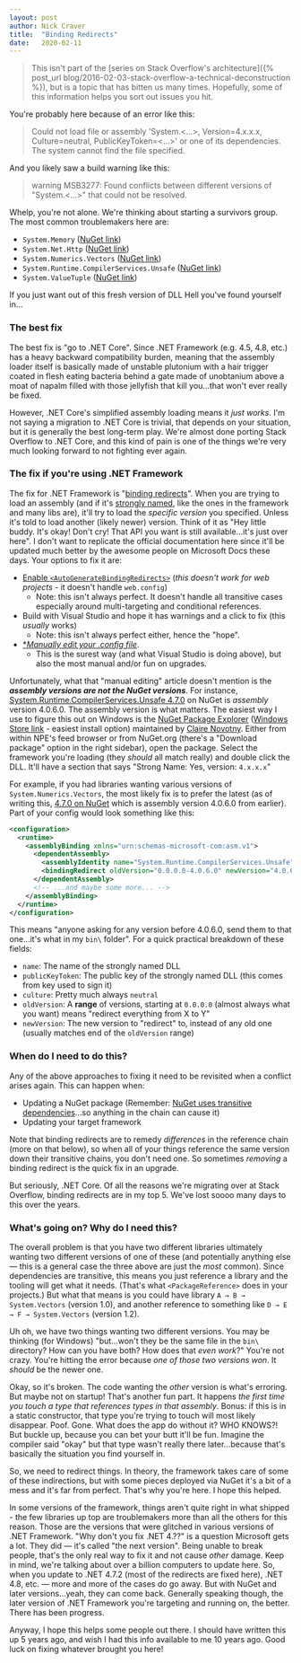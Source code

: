 ```yaml
---
layout: post
author: Nick Craver
title:  "Binding Redirects"
date:   2020-02-11
---
```

> This isn't part of the [series on Stack Overflow's architecture]({% post_url blog/2016-02-03-stack-overflow-a-technical-deconstruction %}), but is a topic that has bitten us many times. Hopefully, some of this information helps you sort out issues you hit.

You're probably here because of an error like this:

> Could not load file or assembly 'System.<...>, Version=4.x.x.x, Culture=neutral, PublicKeyToken=<...>' or one of its dependencies. The system cannot find the file specified.

And you likely saw a build warning like this:

> warning MSB3277: Found conflicts between different versions of "System.<...>" that could not be resolved.

Whelp, you're not alone. We're thinking about starting a survivors group. The most common troublemakers here are:

- `System.Memory` ([NuGet link](https://www.nuget.org/packages/System.Memory/))
- `System.Net.Http` ([NuGet link](https://www.nuget.org/packages/System.Net.Http/))
- `System.Numerics.Vectors` ([NuGet link](https://www.nuget.org/packages/System.Numerics.Vectors/))
- `System.Runtime.CompilerServices.Unsafe` ([NuGet link](https://www.nuget.org/packages/System.Runtime.CompilerServices.Unsafe/))
- `System.ValueTuple` ([NuGet link](https://www.nuget.org/packages/System.ValueTuple/))

If you just want out of this fresh version of DLL Hell you've found yourself in...

### The best fix

The best fix is "go to .NET Core". Since .NET Framework (e.g. 4.5, 4.8, etc.) has a heavy backward compatibility burden, meaning that the assembly loader itself is basically made of unstable plutonium with a hair trigger coated in flesh eating bacteria behind a gate made of unobtanium above a moat of napalm filled with those jellyfish that kill you...that won't ever really be fixed.

However, .NET Core's simplified assembly loading means it *just works*. I'm not saying a migration to .NET Core is trivial, that depends on your situation, but it is generally the best long-term play. We're almost done porting Stack Overflow to .NET Core, and this kind of pain is one of the things we're very much looking forward to not fighting ever again.

### The fix if you're using .NET Framework

The fix for .NET Framework is "[binding redirects](https://docs.microsoft.com/en-us/dotnet/framework/configure-apps/redirect-assembly-versions)". When you are trying to load an assembly (and if it's [strongly named](https://docs.microsoft.com/en-us/dotnet/standard/assembly/strong-named), like the ones in the framework and many libs are), it'll try to load the *specific version* you specified. Unless it's told to load another (likely newer) version. Think of it as "Hey little buddy. It's okay! Don't cry! That API you want is still available...it's just over here". I don't want to replicate the official documentation here since it'll be updated much better by the awesome people on Microsoft Docs these days. Your options to fix it are:

- [Enable `<AutoGenerateBindingRedirects>`](https://docs.microsoft.com/en-us/dotnet/framework/configure-apps/how-to-enable-and-disable-automatic-binding-redirection) (*this doesn't work for web projects* - it doesn't handle `web.config`)
  - Note: this isn't always perfect. It doesn't handle all transitive cases especially around multi-targeting and conditional references.
- Build with Visual Studio and hope it has warnings and a click to fix (this *usually* works)
  - Note: this isn't always perfect either, hence the "hope".
- [**Manually edit your *.config file**](https://docs.microsoft.com/en-us/dotnet/framework/configure-apps/redirect-assembly-versions#manually-editing-the-app-config-file).
  - This is the surest way (and what Visual Studio is doing above), but also the most manual and/or fun on upgrades.

Unfortunately, what that "manual editing" article doesn't mention is the ***assembly versions are not the NuGet versions***. For instance, [System.Runtime.CompilerServices.Unsafe 4.7.0](https://www.nuget.org/packages/System.Runtime.CompilerServices.Unsafe/4.7.0) on NuGet is _assembly_ version 4.0.6.0. The assembly version is what matters. The easiest way I use to figure this out on Windows is the [NuGet Package Explorer](https://github.com/NuGetPackageExplorer/NuGetPackageExplorer) ([Windows Store link](https://www.microsoft.com/en-us/p/nuget-package-explorer/9wzdncrdmdm3) - easiest install option) maintained by [Claire Novotny](https://github.com/clairernovotny). Either from within NPE's feed browser or from NuGet.org (there's a "Download package" option in the right sidebar), open the package. Select the framework you're loading (they *should* all match really) and double click the DLL. It'll have a section that says "Strong Name: Yes, version: `4.x.x.x`"

For example, if you had libraries wanting various versions of `System.Numerics.Vectors`, the most likely fix is to prefer the latest (as of writing this, [4.7.0 on NuGet](https://www.nuget.org/packages/System.Runtime.CompilerServices.Unsafe/4.7.0) which is assembly version 4.0.6.0 from earlier). Part of your config would look something like this:

```xml
<configuration>
  <runtime>
    <assemblyBinding xmlns="urn:schemas-microsoft-com:asm.v1">
      <dependentAssembly>
        <assemblyIdentity name="System.Runtime.CompilerServices.Unsafe" publicKeyToken="b03f5f7f11d50a3a" culture="neutral"/>
        <bindingRedirect oldVersion="0.0.0.0-4.0.6.0" newVersion="4.0.6.0"/>
      </dependentAssembly>
      <!-- ...and maybe some more... -->
    </assemblyBinding>
  </runtime>
</configuration>
```

This means "anyone asking for any version before 4.0.6.0, send them to that one...it's what in my `bin\` folder". For a quick practical breakdown of these fields:

- `name`: The name of the strongly named DLL
- `publicKeyToken`: The public key of the strongly named DLL (this comes from key used to sign it)
- `culture`: Pretty much always `neutral`
- `oldVersion`: A **range** of versions, starting at `0.0.0.0` (almost always what you want) means "redirect everything from X to Y"
- `newVersion`: The new version to "redirect" to, instead of any old one (usually matches end of the `oldVersion` range)

### When do I need to do this?

Any of the above approaches to fixing it need to be revisited when a conflict arises again. This can happen when:

- Updating a NuGet package (Remember: [NuGet uses transitive dependencies](https://docs.microsoft.com/en-us/nuget/concepts/dependency-resolution)...so anything in the chain can cause it)
- Updating your target framework

Note that binding redirects are to remedy *differences* in the reference chain (more on that below), so when all of your things reference the same version down their transitive chains, you don't need one. So sometimes *removing* a binding redirect is the quick fix in an upgrade.

But seriously, .NET Core. Of all the reasons we're migrating over at Stack Overflow, binding redirects are in my top 5. We've lost soooo many days to this over the years.

### What's going on? Why do I need this?

The overall problem is that you have two different libraries ultimately wanting two different versions of one of these (and potentially anything else — this is a general case the three above are just the *most* common). Since dependencies are transitive, this means you just reference a library and the tooling will get what it needs. (That's what `<PackageReference>` does in your projects.) But what that means is you could have library `A → B → System.Vectors` (version 1.0), and another reference to something like `D → E → F → System.Vectors` (version 1.2).

Uh oh, we have two things wanting two different versions. You may be thinking (for Windows) "but...won't they be the same file in the `bin\` directory? How can you have both? How does that *even work*?" You're not crazy. You're hitting the error because *one of those two versions won*. It _should_ be the newer one.

Okay, so it's broken. The code wanting the *other* version is what's erroring. But maybe not on startup! That's another fun part. It happens *the first time you touch a type that references types in that assembly*. Bonus: if this is in a static constructor, that type you're trying to touch will most likely disappear. Poof. Gone. What does the app do without it? WHO KNOWS?! But buckle up, because you can bet your butt it'll be fun. Imagine the compiler said "okay" but that type wasn't really there later...because that's basically the situation you find yourself in.

So, we need to redirect things. In theory, the framework takes care of some of these indirections, but with some pieces deployed via NuGet it's a bit of a mess and it's far from perfect. That's why you're here. I hope this helped.

In some versions of the framework, things aren't quite right in what shipped - the few libraries up top are troublemakers more than all the others for this reason. Those are the versions that were glitched in various versions of .NET Framework. "Why don't you fix .NET 4.<version>??" is a question Microsoft gets a lot. They did — it's called "the next version". Being unable to break people, that's the only real way to fix it and not cause *other* damage. Keep in mind, we're talking about over a billion computers to update here. So, when you update to .NET 4.7.2 (most of the redirects are fixed here), .NET 4.8, etc. — more and more of the cases do go away. But with NuGet and later versions...yeah, they can come back. Generally speaking though, the later version of .NET Framework you're targeting and running on, the better. There has been progress.

Anyway, I hope this helps some people out there. I should have written this up 5 years ago, and wish I had this info available to me 10 years ago. Good luck on fixing whatever brought you here!
